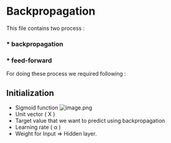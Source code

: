 # Backpropagation
This file contains two process :
### * backpropagation  
### * feed-forward

For doing these process we required following :
## Initialization

* Sigmoid function
![image.png](attachment:image.png)
* Unit vector ( X )
* Target value that we want to predict using backpropagation
* Learning rate ( &alpha; )
* Weight for Input &Rightarrow; Hidden layer.

